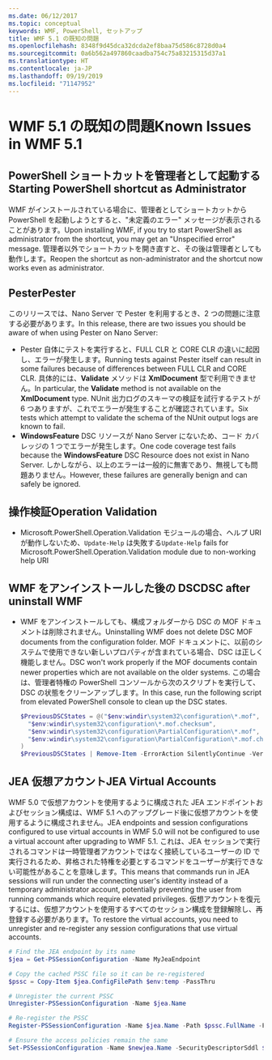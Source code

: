 ```yaml
---
ms.date: 06/12/2017
ms.topic: conceptual
keywords: WMF, PowerShell, セットアップ
title: WMF 5.1 の既知の問題
ms.openlocfilehash: 8348f9d45dca32dcda2ef8baa75d586c8728d0a4
ms.sourcegitcommit: 0a6b562a497860caadba754c75a83215315d37a1
ms.translationtype: HT
ms.contentlocale: ja-JP
ms.lasthandoff: 09/19/2019
ms.locfileid: "71147952"
---
```

# <a name="known-issues-in-wmf-51"></a><span data-ttu-id="f4d61-103">WMF 5.1 の既知の問題</span><span class="sxs-lookup"><span data-stu-id="f4d61-103">Known Issues in WMF 5.1</span></span>

## <a name="starting-powershell-shortcut-as-administrator"></a><span data-ttu-id="f4d61-104">PowerShell ショートカットを管理者として起動する</span><span class="sxs-lookup"><span data-stu-id="f4d61-104">Starting PowerShell shortcut as Administrator</span></span>

<span data-ttu-id="f4d61-105">WMF がインストールされている場合に、管理者としてショートカットから PowerShell を起動しようとすると、"未定義のエラー" メッセージが表示されることがあります。</span><span class="sxs-lookup"><span data-stu-id="f4d61-105">Upon installing WMF, if you try to start PowerShell as administrator from the shortcut, you may get an "Unspecified error" message.</span></span> <span data-ttu-id="f4d61-106">管理者以外でショートカットを開き直すと、その後は管理者としても動作します。</span><span class="sxs-lookup"><span data-stu-id="f4d61-106">Reopen the shortcut as non-administrator and the shortcut now works even as administrator.</span></span>

## <a name="pester"></a><span data-ttu-id="f4d61-107">Pester</span><span class="sxs-lookup"><span data-stu-id="f4d61-107">Pester</span></span>

<span data-ttu-id="f4d61-108">このリリースでは、Nano Server で Pester を利用するとき、2 つの問題に注意する必要があります。</span><span class="sxs-lookup"><span data-stu-id="f4d61-108">In this release, there are two issues you should be aware of when using Pester on Nano Server:</span></span>

- <span data-ttu-id="f4d61-109">Pester 自体にテストを実行すると、FULL CLR と CORE CLR の違いに起因し、エラーが発生します。</span><span class="sxs-lookup"><span data-stu-id="f4d61-109">Running tests against Pester itself can result in some failures because of differences between FULL CLR and CORE CLR.</span></span> <span data-ttu-id="f4d61-110">具体的には、**Validate** メソッドは **XmlDocument** 型で利用できません。</span><span class="sxs-lookup"><span data-stu-id="f4d61-110">In particular, the **Validate** method is not available on the **XmlDocument** type.</span></span> <span data-ttu-id="f4d61-111">NUnit 出力ログのスキーマの検証を試行するテストが 6 つありますが、これでエラーが発生することが確認されています。</span><span class="sxs-lookup"><span data-stu-id="f4d61-111">Six tests which attempt to validate the schema of the NUnit output logs are known to fail.</span></span>
- <span data-ttu-id="f4d61-112">**WindowsFeature** DSC リソースが Nano Server にないため、コード カバレッジの 1 つでエラーが発生します。</span><span class="sxs-lookup"><span data-stu-id="f4d61-112">One code coverage test fails because the **WindowsFeature** DSC Resource does not exist in Nano Server.</span></span> <span data-ttu-id="f4d61-113">しかしながら、以上のエラーは一般的に無害であり、無視しても問題ありません。</span><span class="sxs-lookup"><span data-stu-id="f4d61-113">However, these failures are generally benign and can safely be ignored.</span></span>

## <a name="operation-validation"></a><span data-ttu-id="f4d61-114">操作検証</span><span class="sxs-lookup"><span data-stu-id="f4d61-114">Operation Validation</span></span>

- <span data-ttu-id="f4d61-115">Microsoft.PowerShell.Operation.Validation モジュールの場合、ヘルプ URI が動作しないため、`Update-Help` は失敗する</span><span class="sxs-lookup"><span data-stu-id="f4d61-115">`Update-Help` fails for Microsoft.PowerShell.Operation.Validation module due to non-working help URI</span></span>

## <a name="dsc-after-uninstall-wmf"></a><span data-ttu-id="f4d61-116">WMF をアンインストールした後の DSC</span><span class="sxs-lookup"><span data-stu-id="f4d61-116">DSC after uninstall WMF</span></span>

- <span data-ttu-id="f4d61-117">WMF をアンインストールしても、構成フォルダーから DSC の MOF ドキュメントは削除されません。</span><span class="sxs-lookup"><span data-stu-id="f4d61-117">Uninstalling WMF does not delete DSC MOF documents from the configuration folder.</span></span> <span data-ttu-id="f4d61-118">MOF ドキュメントに、以前のシステムで使用できない新しいプロパティが含まれている場合、DSC は正しく機能しません。</span><span class="sxs-lookup"><span data-stu-id="f4d61-118">DSC won't work properly if the MOF documents contain newer properties which are not available on the older systems.</span></span> <span data-ttu-id="f4d61-119">この場合は、管理者特権の PowerShell コンソールから次のスクリプトを実行して、DSC の状態をクリーンアップします。</span><span class="sxs-lookup"><span data-stu-id="f4d61-119">In this case, run the following script from elevated PowerShell console to clean up the DSC states.</span></span>

  ```powershell
  $PreviousDSCStates = @("$env:windir\system32\configuration\*.mof",
    "$env:windir\system32\configuration\*.mof.checksum",
    "$env:windir\system32\configuration\PartialConfiguration\*.mof",
    "$env:windir\system32\configuration\PartialConfiguration\*.mof.checksum"
  )
  $PreviousDSCStates | Remove-Item -ErrorAction SilentlyContinue -Verbose
  ```

## <a name="jea-virtual-accounts"></a><span data-ttu-id="f4d61-120">JEA 仮想アカウント</span><span class="sxs-lookup"><span data-stu-id="f4d61-120">JEA Virtual Accounts</span></span>

<span data-ttu-id="f4d61-121">WMF 5.0 で仮想アカウントを使用するように構成された JEA エンドポイントおよびセッション構成は、WMF 5.1 へのアップグレード後に仮想アカウントを使用するように構成されません。</span><span class="sxs-lookup"><span data-stu-id="f4d61-121">JEA endpoints and session configurations configured to use virtual accounts in WMF 5.0 will not be configured to use a virtual account after upgrading to WMF 5.1.</span></span> <span data-ttu-id="f4d61-122">これは、JEA セッションで実行されるコマンドは一時管理者アカウントではなく接続しているユーザーの ID で実行されるため、昇格された特権を必要とするコマンドをユーザーが実行できない可能性があることを意味します。</span><span class="sxs-lookup"><span data-stu-id="f4d61-122">This means that commands run in JEA sessions will run under the connecting user's identity instead of a temporary administrator account, potentially preventing the user from running commands which require elevated privileges.</span></span> <span data-ttu-id="f4d61-123">仮想アカウントを復元するには、仮想アカウントを使用するすべてのセッション構成を登録解除し、再登録する必要があります。</span><span class="sxs-lookup"><span data-stu-id="f4d61-123">To restore the virtual accounts, you need to unregister and re-register any session configurations that use virtual accounts.</span></span>

```powershell
# Find the JEA endpoint by its name
$jea = Get-PSSessionConfiguration -Name MyJeaEndpoint

# Copy the cached PSSC file so it can be re-registered
$pssc = Copy-Item $jea.ConfigFilePath $env:temp -PassThru

# Unregister the current PSSC
Unregister-PSSessionConfiguration -Name $jea.Name

# Re-register the PSSC
Register-PSSessionConfiguration -Name $jea.Name -Path $pssc.FullName -Force

# Ensure the access policies remain the same
Set-PSSessionConfiguration -Name $newjea.Name -SecurityDescriptorSddl $jea.SecurityDescriptorSddl
```